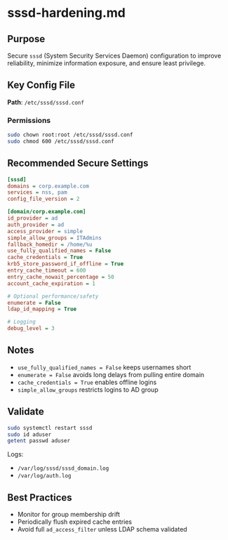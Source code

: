 # sssd-hardening.md

## Purpose
Secure `sssd` (System Security Services Daemon) configuration to improve reliability, minimize information exposure, and ensure least privilege.

## Key Config File

**Path**: `/etc/sssd/sssd.conf`

### Permissions
```bash
sudo chown root:root /etc/sssd/sssd.conf
sudo chmod 600 /etc/sssd/sssd.conf
```

## Recommended Secure Settings

```ini
[sssd]
domains = corp.example.com
services = nss, pam
config_file_version = 2

[domain/corp.example.com]
id_provider = ad
auth_provider = ad
access_provider = simple
simple_allow_groups = ITAdmins
fallback_homedir = /home/%u
use_fully_qualified_names = False
cache_credentials = True
krb5_store_password_if_offline = True
entry_cache_timeout = 600
entry_cache_nowait_percentage = 50
account_cache_expiration = 1

# Optional performance/safety
enumerate = False
ldap_id_mapping = True

# Logging
debug_level = 3
```

## Notes
- `use_fully_qualified_names = False` keeps usernames short
- `enumerate = False` avoids long delays from pulling entire domain
- `cache_credentials = True` enables offline logins
- `simple_allow_groups` restricts logins to AD group

## Validate
```bash
sudo systemctl restart sssd
sudo id aduser
getent passwd aduser
```
Logs:
- `/var/log/sssd/sssd_domain.log`
- `/var/log/auth.log`

## Best Practices
- Monitor for group membership drift
- Periodically flush expired cache entries
- Avoid full `ad_access_filter` unless LDAP schema validated


